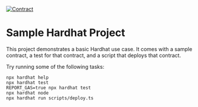 [![Contract](https://github.com/gustawdaniel/bdl_web3/actions/workflows/contract.yml/badge.svg)](https://github.com/gustawdaniel/bdl_web3/actions/workflows/contract.yml)

# Sample Hardhat Project

This project demonstrates a basic Hardhat use case. It comes with a sample contract, a test for that contract, and a script that deploys that contract.

Try running some of the following tasks:

```shell
npx hardhat help
npx hardhat test
REPORT_GAS=true npx hardhat test
npx hardhat node
npx hardhat run scripts/deploy.ts
```
